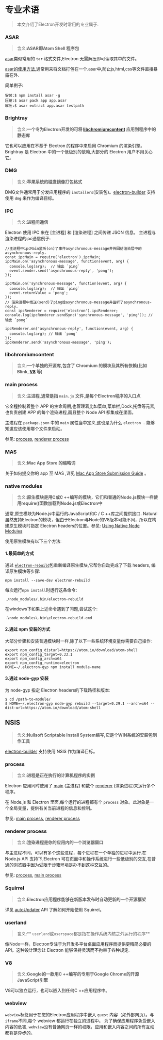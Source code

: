 # 专业术语
> 本文介绍了Electron开发时常用的专业属于.

### ASAR
> 含义:**ASAR即Atom Shell 程序包**

[asar][asar]类似常用的 `tar` 格式文件,Electron 无需解压即可读取其中的文件。

[asar的使用方法](https://github.com/electron/asar),通常用来将文档打包在一个.asar中,防止js,html,css等文件直接暴露在外.

简单例子:
```
安装:$ npm install asar -g
压缩:$ asar pack app app.asar
解压:$ asar extract app.asar testpath
```

### Brightray
> 含义:**一个专为Electron开发的可将 [libchromiumcontent] 应用到程序中的静态库**

它也可以应用在不基于 Electron 的程序中来启用 Chromium 的渲染引擎。Brightray 是 Electron 中的一个低级别的依赖,大部分的 Electron 用户不用关心它。

### DMG
> 含义:**苹果系统的磁盘镜像打包格式**

DMG文件通常用于分发应用程序的 `installers`(安装包)。[electron-builder] 支持使用 `dmg` 来作为编译目标。 

### IPC
> 含义:**进程间通信**

Electron 使用 IPC 来在 [主进程] 和 [渲染进程] 之间传递 JSON 信息。
主进程与渲染进程的ipc通信例子:
```
//主进程中ipcMain监听(on)了事件asynchronous-message并传回给渲染层中的asynchronous-reply.
const ipcMain = require('electron').ipcMain;
ipcMain.on('asynchronous-message', function(event, arg) {
  console.log(arg);  // 输出 `ping`
  event.sender.send('asynchronous-reply', 'pong');
});

ipcMain.on('synchronous-message', function(event, arg) {
  console.log(arg);  // 输出 `ping`
  event.returnValue = 'pong';
});
// 渲染进程中发送(send)了ping给asynchronous-message并监听了asynchronous-reply.
const ipcRenderer = require('electron').ipcRenderer;
console.log(ipcRenderer.sendSync('synchronous-message', 'ping')); // 输出 `pong`

ipcRenderer.on('asynchronous-reply', function(event, arg) {
  console.log(arg); // 输出 `pong`
});
ipcRenderer.send('asynchronous-message', 'ping');
```

### libchromiumcontent
> 含义:**一个单独的开源库,包含了 Chromium 的模块及其所有依赖(比如 Blink, [V8] 等)**

### main process
> 含义:**主进程,通常是指 `main.js` 文件,是每个Electron程序的入口点**

它全程控制着整个 APP 的生命周期,也管理着比如菜单,菜单栏,Dock,托盘等元素,也负责创建 APP 的每个渲染进程,而且整个 Node API 都集成在里面。

主进程在 `package.json` 中的 `main` 属性当中定义,这也是为什么 `electron .` 能够知道应该使用哪个文件来启动。

参见: [process](#process), [renderer process](#renderer-process)

### MAS
> 含义:**Mac App Store 的缩略词**

关于如何提交你的 app 至 MAS ,详见 [Mac App Store Submission Guide] 。

### native modules
> 含义:**原生模块是用C或C ++编写的模块，它们和普通的Node.js模块一样使用require()函数加载到Node.js或Electron中**

通常,原生模块为Node.js中运行的JavaScript和C / C ++库之间提供接口.
Natural虽然支持Electron的模块，但由于Electron与Node的V8版本可能不同，所以在构建原生模块时指定 Electron headers的位置。参见:  [Using Native Node Modules]

使用原生模块有以下三个方法:

#### 1.最简单的方式

通过 [`electron-rebuild`][electron-rebuild]包重新编译原生模块,它帮你自动完成了下载 headers, 编译原生模块等步骤:

```
npm install --save-dev electron-rebuild
```

每次运行`npm install`时运行这条命令:
```
./node_modules/.bin/electron-rebuild
```

在windows下如果上述命令遇到了问题,尝试这个:
```
.\node_modules\.bin\electron-rebuild.cmd
```

#### 2.通过 npm 安装的方式

大部分步骤和安装普通模块时一样,除了以下一些系统环境变量你需要自己操作:

```
export npm_config_disturl=https://atom.io/download/atom-shell
export npm_config_target=0.33.1
export npm_config_arch=x64
export npm_config_runtime=electron
HOME=~/.electron-gyp npm install module-name
```

#### 3.通过 node-gyp 安装
为 node-gyp 指定 Electron headers的下载路径和版本:

```
$ cd /path-to-module/
$ HOME=~/.electron-gyp node-gyp rebuild --target=0.29.1 --arch=x64 --dist-url=https://atom.io/download/atom-shell
```
  

## NSIS
> 含义:**Nullsoft Scriptable Install System缩写,它是个WIN系统的安装包制作工具**

[electron-builder] 支持使用 NSIS 作为编译目标。

### process
> 含义:**进程是正在执行的计算机程序的实例**

Electron 应用同时使用了 [main]  (主进程) 和数个 [renderer]  (渲染进程)来运行多个程序。

在 Node.js 和 Electron 里面,每个运行的进程都有个 `process` 对象。此对象是一个全局变量，提供有关当前进程的信息和控制。

参见: [main process](#main-process), [renderer process](#renderer-process)

### renderer process
> 含义:**渲染进程是你的应用内的一个浏览器窗口**

与主进程不同，可以有多个这些进程，每个进程在一个单独的进程中运行.在 Node.js  API 支持下,Electron 可在页面中和操作系统进行一些低级别的交互,在普通的浏览器中因为受限于沙箱环境是办不到这种交互的。

参见: [process](#process), [main process](#main-process)

### Squirrel
> 含义:**Electron应用程序能够在新版本发布时自动更新的一个开源框架**

详见 [autoUpdater] API 了解如何开始使用 Squirrel。

### userland
> 含义:** `userland`或`userspace`都是指在操作系统内核之外运行的程​​序**

像Node一样，Electron专注于为开发多平台桌面应用程序而提供更精简必要的API。这种设计理念让 Electron 能够保持灵活而不拘束于各种规定.

### V8
> 含义:**Google的一款用C ++编写的专用于Google Chrome的开源JavaScript引擎**

 V8可以独立运行，也可以嵌入到任何C ++应用程序中。

### webview

`webview`标签用于在您的Electron应用程序中嵌入 `guest` 内容（如外部网页）。与 `iframe`不同,每个 webview 都运行在独立的进程中。 
为了确保应用程序免受嵌入内容的危害, `webview`没有普通网页一样的权限，应用和嵌入内容之间的所有互动都将是异步的。


[electron-rebuild]: https://github.com/paulcbetts/electron-rebuild
[addons]: https://nodejs.org/api/addons.html
[asar]: https://github.com/electron/asar
[autoUpdater]: api/auto-updater.md
[brightray]: https://github.com/electron/brightray
[electron-builder]: https://github.com/electron-userland/electron-builder
[libchromiumcontent]: #libchromiumcontent
[Mac App Store Submission Guide]: tutorials/mac-app-store-submission-guide.md
[main]: #main-process
[renderer]: #renderer-process
[Using Native Node Modules]: tutorial/using-native-node-modules.md
[userland]: #userland
[V8]: #v8